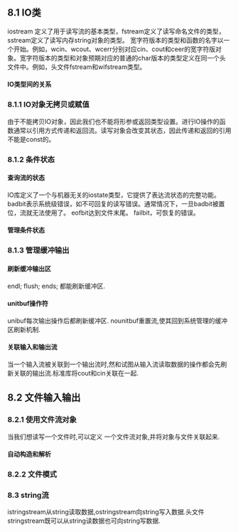 ## 8.1 IO类
iostream 定义了用于读写流的基本类型，fstream定义了读写命名文件的类型，sstream定义了读写内存string对象的类型。
宽字符版本的类型和函数的名字以一个开始。例如，wcin、wcout、wcerr分别对应cin、cout和ceer的宽字符版对象。宽字符版本的类型和对象预期对应的普通的char版本的类型定义在同一个头文件中。例如，头文件fstream和wifstream类型。
#### IO类型间的关系
### 8.1.1 IO对象无拷贝或赋值
由于不能拷贝IO对象，因此我们也不能将形参或返回类型设置。进行IO操作的函数通常以引用方式传递和返回流。读写对象会改变其状态，因此传递和返回的引用不能是const的。
### 8.1.2 条件状态
#### 查询流的状态
IO库定义了一个与机器无关的iostate类型，它提供了表达流状态的完整功能。
badbit表示系统级错误，如不可回复的读写错误。通常情况下，一旦badbit被置位，流就无法使用了。
eofbit达到文件末尾。
failbit，可恢复的错误。
#### 管理条件状态
### 8.1.3 管理缓冲输出
#### 刷新缓冲输出区
endl;
flush;
ends;
都能刷新缓冲区.
#### unitbuf操作符
unibuf每次输出操作后都刷新缓冲区.
nounitbuf重置流,使其回到系统管理的缓冲区刷新机制.
#### 关联输入和输出流
当一个输入流被关联到一个输出流时,然和试图从输入流读取数据的操作都会先刷新关联的输出流.标准库将cout和cin关联在一起.
## 8.2 文件输入输出
### 8.2.1 使用文件流对象
当我们想读写一个文件时,可以定义 一个文件流对象,并将对象与文件关联起来.
#### 自动构造和解析
### 8.2.2 文件模式
### 8.3 string流
istringstream从string读取数据,ostringstream向string写入数据.头文件stringstream既可以从string读数据也可向string写数据.
